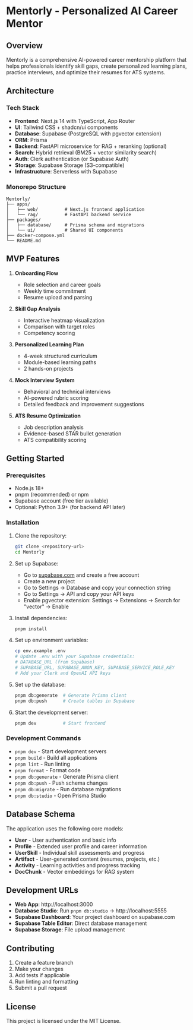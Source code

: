 # Mentorly - Personalized AI Career Mentor

## Overview

Mentorly is a comprehensive AI-powered career mentorship platform that helps professionals identify skill gaps, create personalized learning plans, practice interviews, and optimize their resumes for ATS systems.

## Architecture

### Tech Stack

- **Frontend**: Next.js 14 with TypeScript, App Router
- **UI**: Tailwind CSS + shadcn/ui components
- **Database**: Supabase (PostgreSQL with pgvector extension)
- **ORM**: Prisma
- **Backend**: FastAPI microservice for RAG + reranking (optional)
- **Search**: Hybrid retrieval (BM25 + vector similarity search)
- **Auth**: Clerk authentication (or Supabase Auth)
- **Storage**: Supabase Storage (S3-compatible)
- **Infrastructure**: Serverless with Supabase

### Monorepo Structure

```
Mentorly/
├── apps/
│   ├── web/          # Next.js frontend application
│   └── rag/          # FastAPI backend service
├── packages/
│   ├── database/     # Prisma schema and migrations
│   └── ui/           # Shared UI components
├── docker-compose.yml
└── README.md
```

## MVP Features

1. **Onboarding Flow**
   - Role selection and career goals
   - Weekly time commitment
   - Resume upload and parsing

2. **Skill Gap Analysis**
   - Interactive heatmap visualization
   - Comparison with target roles
   - Competency scoring

3. **Personalized Learning Plan**
   - 4-week structured curriculum
   - Module-based learning paths
   - 2 hands-on projects

4. **Mock Interview System**
   - Behavioral and technical interviews
   - AI-powered rubric scoring
   - Detailed feedback and improvement suggestions

5. **ATS Resume Optimization**
   - Job description analysis
   - Evidence-based STAR bullet generation
   - ATS compatibility scoring

## Getting Started

### Prerequisites

- Node.js 18+
- pnpm (recommended) or npm
- Supabase account (free tier available)
- Optional: Python 3.9+ (for backend API later)

### Installation

1. Clone the repository:
   ```bash
   git clone <repository-url>
   cd Mentorly
   ```

2. Set up Supabase:
   - Go to [supabase.com](https://supabase.com) and create a free account
   - Create a new project
   - Go to Settings → Database and copy your connection string
   - Go to Settings → API and copy your API keys
   - Enable pgvector extension: Settings → Extensions → Search for "vector" → Enable

3. Install dependencies:
   ```bash
   pnpm install
   ```

4. Set up environment variables:
   ```bash
   cp env.example .env
   # Update .env with your Supabase credentials:
   # DATABASE_URL (from Supabase)
   # SUPABASE_URL, SUPABASE_ANON_KEY, SUPABASE_SERVICE_ROLE_KEY
   # Add your Clerk and OpenAI API keys
   ```

5. Set up the database:
   ```bash
   pnpm db:generate  # Generate Prisma client
   pnpm db:push      # Create tables in Supabase
   ```

6. Start the development server:
   ```bash
   pnpm dev          # Start frontend
   ```

### Development Commands

- `pnpm dev` - Start development servers
- `pnpm build` - Build all applications
- `pnpm lint` - Run linting
- `pnpm format` - Format code
- `pnpm db:generate` - Generate Prisma client
- `pnpm db:push` - Push schema changes
- `pnpm db:migrate` - Run database migrations
- `pnpm db:studio` - Open Prisma Studio

## Database Schema

The application uses the following core models:

- **User** - User authentication and basic info
- **Profile** - Extended user profile and career information
- **UserSkill** - Individual skill assessments and progress
- **Artifact** - User-generated content (resumes, projects, etc.)
- **Activity** - Learning activities and progress tracking
- **DocChunk** - Vector embeddings for RAG system

## Development URLs

- **Web App**: http://localhost:3000
- **Database Studio**: Run `pnpm db:studio` → http://localhost:5555
- **Supabase Dashboard**: Your project dashboard on supabase.com
- **Supabase Table Editor**: Direct database management
- **Supabase Storage**: File upload management

## Contributing

1. Create a feature branch
2. Make your changes
3. Add tests if applicable
4. Run linting and formatting
5. Submit a pull request

## License

This project is licensed under the MIT License.


